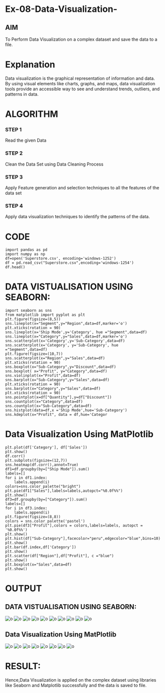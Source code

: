 # Ex-08-Data-Visualization-

## AIM
To Perform Data Visualization on a complex dataset and save the data to a file. 

# Explanation
Data visualization is the graphical representation of information and data. By using visual elements like charts, graphs, and maps, data visualization tools provide an accessible way to see and understand trends, outliers, and patterns in data.

# ALGORITHM
### STEP 1
Read the given Data
### STEP 2
Clean the Data Set using Data Cleaning Process
### STEP 3
Apply Feature generation and selection techniques to all the features of the data set
### STEP 4
Apply data visualization techniques to identify the patterns of the data.


# CODE
```
import pandas as pd
import numpy as np
df=open('Superstore.csv', encoding='windows-1252')
df = pd.read_csv("Superstore.csv",encoding='windows-1254')
df.head()
```
# DATA VISTUALISATION USING SEABORN:
```
import seaborn as sns
from matplotlib import pyplot as plt
plt.figure(figsize=(8,5))
sns.lineplot(x="Segment",y="Region",data=df,marker='o')
plt.xticks(rotation = 90)
sns.lineplot(x='Ship Mode',y='Category', hue ="Segment",data=df)
sns.lineplot(x="Category",y="Sales",data=df,marker='o')
sns.scatterplot(x='Category',y='Sub-Category',data=df)
sns.scatterplot(x='Category', y='Sub-Category', hue ="Segment",data=df)
plt.figure(figsize=(10,7))
sns.scatterplot(x="Region",y="Sales",data=df)
plt.xticks(rotation = 90)
sns.boxplot(x="Sub-Category",y="Discount",data=df)
sns.boxplot( x="Profit", y="Category",data=df)
sns.violinplot(x="Profit",data=df)
sns.barplot(x="Sub-Category",y="Sales",data=df)
plt.xticks(rotation = 90)
sns.barplot(x="Category",y="Sales",data=df)
plt.xticks(rotation = 90)
sns.pointplot(x=df["Quantity"],y=df["Discount"])
sns.countplot(x="Category",data=df)
sns.countplot(x="Sub-Category",data=df)
sns.histplot(data=df,x ='Ship Mode',hue='Sub-Category')
sns.kdeplot(x="Profit", data = df,hue='Categor
```
# Data Visualization Using MatPlotlib
```
plt.plot(df['Category'], df['Sales'])
plt.show()
df.corr()
plt.subplots(figsize=(12,7))
sns.heatmap(df.corr(),annot=True)
df1=df.groupby(by=["Ship Mode"]).sum()
labels=[]
for i in df1.index:
    labels.append(i)
colors=sns.color_palette("bright")
plt.pie(df1["Sales"],labels=labels,autopct="%0.0f%%")
plt.show()
df3=df.groupby(by=["Category"]).sum()
labels=[]
for i in df3.index:
    labels.append(i) 
plt.figure(figsize=(8,8))
colors = sns.color_palette('pastel')
plt.pie(df3["Profit"],colors = colors,labels=labels, autopct = '%0.0f%%')
plt.show()
plt.hist(df["Sub-Category"],facecolor="peru",edgecolor="blue",bins=10)
plt.show()
plt.bar(df.index,df['Category'])
plt.show()
plt.scatter(df["Region"],df["Profit"], c ="blue")
plt.show() 
plt.boxplot(x="Sales",data=df)
plt.show()
```
# OUTPUT
## DATA VISTUALISATION USING SEABORN:
![o](https://github.com/SandeepaNagaraj/Ex-08-Data-Visualization-/blob/main/41.png)
![o](https://github.com/SandeepaNagaraj/Ex-08-Data-Visualization-/blob/main/42.png)
![o](https://github.com/SandeepaNagaraj/Ex-08-Data-Visualization-/blob/main/44.png)
![o](https://github.com/SandeepaNagaraj/Ex-08-Data-Visualization-/blob/main/45.png)
![o](https://github.com/SandeepaNagaraj/Ex-08-Data-Visualization-/blob/main/46.png)
![o](https://github.com/SandeepaNagaraj/Ex-08-Data-Visualization-/blob/main/47.png)
![o](https://github.com/SandeepaNagaraj/Ex-08-Data-Visualization-/blob/main/48.png)
![o](https://github.com/SandeepaNagaraj/Ex-08-Data-Visualization-/blob/main/49.png)
![o](https://github.com/SandeepaNagaraj/Ex-08-Data-Visualization-/blob/main/50.png)
![o](https://github.com/SandeepaNagaraj/Ex-08-Data-Visualization-/blob/main/51.png)
## Data Visualization Using MatPlotlib
![o](https://github.com/SandeepaNagaraj/Ex-08-Data-Visualization-/blob/main/52.png)
![o](https://github.com/SandeepaNagaraj/Ex-08-Data-Visualization-/blob/main/53.png)
![o](https://github.com/SandeepaNagaraj/Ex-08-Data-Visualization-/blob/main/54.png)
![o](https://github.com/SandeepaNagaraj/Ex-08-Data-Visualization-/blob/main/55.png)
![o](https://github.com/SandeepaNagaraj/Ex-08-Data-Visualization-/blob/main/56.png)
![o](https://github.com/SandeepaNagaraj/Ex-08-Data-Visualization-/blob/main/57.png)
![o](https://github.com/SandeepaNagaraj/Ex-08-Data-Visualization-/blob/main/58.png)
![o](https://github.com/SandeepaNagaraj/Ex-08-Data-Visualization-/blob/main/59.png)
# RESULT:
Hence,Data Visualization is applied on the complex dataset using libraries like Seaborn and Matplotlib successfully and the data is saved to file.
